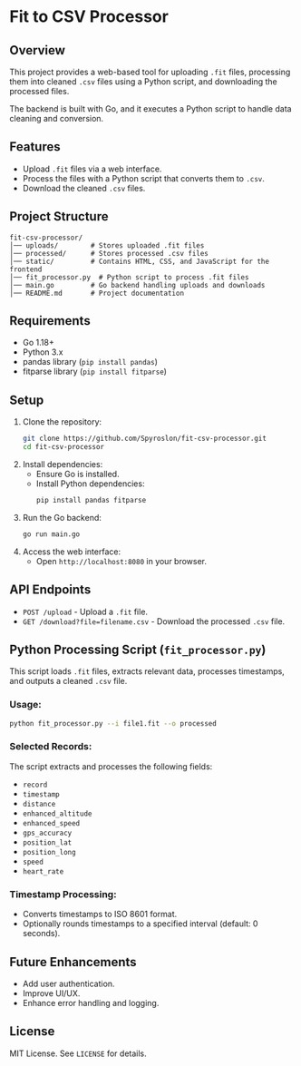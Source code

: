 # Fit to CSV Processor

## Overview
This project provides a web-based tool for uploading `.fit` files, processing them into cleaned `.csv` files using a Python script, and downloading the processed files.

The backend is built with Go, and it executes a Python script to handle data cleaning and conversion.

## Features
- Upload `.fit` files via a web interface.
- Process the files with a Python script that converts them to `.csv`.
- Download the cleaned `.csv` files.

## Project Structure
```
fit-csv-processor/
│── uploads/        # Stores uploaded .fit files
│── processed/      # Stores processed .csv files
│── static/         # Contains HTML, CSS, and JavaScript for the frontend
│── fit_processor.py  # Python script to process .fit files
│── main.go         # Go backend handling uploads and downloads
│── README.md       # Project documentation
```

## Requirements
- Go 1.18+
- Python 3.x
- pandas library (`pip install pandas`)
- fitparse library (`pip install fitparse`)

## Setup
1. Clone the repository:
   ```sh
   git clone https://github.com/Spyroslon/fit-csv-processor.git
   cd fit-csv-processor
   ```
2. Install dependencies:
   - Ensure Go is installed.
   - Install Python dependencies:
     ```sh
     pip install pandas fitparse
     ```
3. Run the Go backend:
   ```sh
   go run main.go
   ```
4. Access the web interface:
   - Open `http://localhost:8080` in your browser.

## API Endpoints
- `POST /upload` - Upload a `.fit` file.
- `GET /download?file=filename.csv` - Download the processed `.csv` file.

## Python Processing Script (`fit_processor.py`)
This script loads `.fit` files, extracts relevant data, processes timestamps, and outputs a cleaned `.csv` file.

### Usage:
```sh
python fit_processor.py --i file1.fit --o processed
```

### Selected Records:
The script extracts and processes the following fields:
- `record`
- `timestamp`
- `distance`
- `enhanced_altitude`
- `enhanced_speed`
- `gps_accuracy`
- `position_lat`
- `position_long`
- `speed`
- `heart_rate`

### Timestamp Processing:
- Converts timestamps to ISO 8601 format.
- Optionally rounds timestamps to a specified interval (default: 0 seconds).

## Future Enhancements
- Add user authentication.
- Improve UI/UX.
- Enhance error handling and logging.

## License
MIT License. See `LICENSE` for details.

